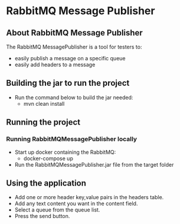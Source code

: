 # RabbitMQ Message Publisher

## About RabbitMQ Message Publisher

The RabbitMQ MessagePublisher is a tool for testers to:

* easily publish a message on a specific queue
* easily add headers to a message

## Building the jar to run the project
* Run the command below to build the jar needed:
    * mvn clean install
    

## Running the project

### Running RabbitMQMessagePublisher locally

* Start up docker containing the RabbitMQ: 
    * docker-compose up
* Run the RabbitMQMessagePublisher.jar file from the target folder


## Using the application
* Add one or more header key,value pairs in the headers table.
* Add any text content you want in the content field.
* Select a queue from the queue list.
* Press the send button.
